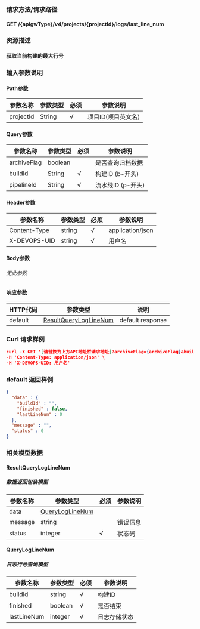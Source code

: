 ### 请求方法/请求路径
#### GET /{apigwType}/v4/projects/{projectId}/logs/last_line_num
### 资源描述
#### 获取当前构建的最大行号
### 输入参数说明
#### Path参数

| 参数名称      | 参数类型   | 必须  | 参数说明        |
| --------- | ------ | --- | ----------- |
| projectId | String | √   | 项目ID(项目英文名) |

#### Query参数

| 参数名称        | 参数类型    | 必须  | 参数说明         |
| ----------- | ------- | --- | ------------ |
| archiveFlag | boolean |     | 是否查询归档数据     |
| buildId     | String  | √   | 构建ID (b-开头)  |
| pipelineId  | String  | √   | 流水线ID (p-开头) |

#### Header参数

| 参数名称         | 参数类型   | 必须  | 参数说明             |
| ------------ | ------ | --- | ---------------- |
| Content-Type | string | √   | application/json |
| X-DEVOPS-UID | string | √   | 用户名              |

#### Body参数
###### 无此参数
#### 响应参数

| HTTP代码  | 参数类型                                            | 说明               |
| ------- | ----------------------------------------------- | ---------------- |
| default | [ResultQueryLogLineNum](#ResultQueryLogLineNum) | default response |

### Curl 请求样例

```Json
curl -X GET '[请替换为上方API地址栏请求地址]?archiveFlag={archiveFlag}&buildId={buildId}&pipelineId={pipelineId}' \
-H 'Content-Type: application/json' \
-H 'X-DEVOPS-UID: 用户名' 
```

### default 返回样例

```Json
{
  "data" : {
    "buildId" : "",
    "finished" : false,
    "lastLineNum" : 0
  },
  "message" : "",
  "status" : 0
}
```

### 相关模型数据
#### ResultQueryLogLineNum
##### 数据返回包装模型

| 参数名称    | 参数类型                                | 必须  | 参数说明 |
| ------- | ----------------------------------- | --- | ---- |
| data    | [QueryLogLineNum](#QueryLogLineNum) |     |      |
| message | string                              |     | 错误信息 |
| status  | integer                             | √   | 状态码  |

#### QueryLogLineNum
##### 日志行号查询模型

| 参数名称        | 参数类型    | 必须  | 参数说明   |
| ----------- | ------- | --- | ------ |
| buildId     | string  | √   | 构建ID   |
| finished    | boolean | √   | 是否结束   |
| lastLineNum | integer | √   | 日志存储状态 |

 
